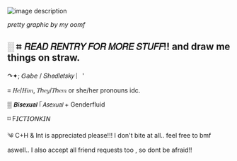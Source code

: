 ![image description](https://files.catbox.moe/o347fw.png) 

*pretty graphic by my oomf*

░ ⌗ 𝘙𝘌𝘈𝘋 𝘙𝘌𝘕𝘛𝘙𝘠 𝘍𝘖𝘙 𝘔𝘖𝘙𝘌 𝘚𝘛𝘜𝘍𝘍!! and draw me things on straw.
- 
↷✦; 𝘎𝘢𝘣𝘦 / 𝑆ℎ𝑒𝑑𝑙𝑒𝑡𝑠𝑘𝑦 ︴' 

⌗ 𝐻𝑒/𝐻𝑖𝑚, 𝑇ℎ𝑒𝑦/𝑇ℎ𝑒𝑚 or she/her pronouns idc.

▒  𝘽𝙞𝙨𝙚𝙭𝙪𝙖𝙡 ᥬ 𝘈𝘴𝘦𝘹𝘶𝘢𝘭 + Genderfluid 

⌑ F𝘐𝘊𝘛𝘐𝘖𝘕𝘒𝘐𝘕 

༄ C+H & Int is appreciated please!!! I don't bite at all.. feel free to bmf aswell.. I also accept all friend requests too , so dont be afraid!! 
